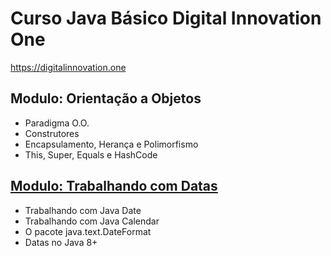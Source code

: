 # Curso Java Básico Digital Innovation One 

https://digitalinnovation.one

## Modulo: Orientação a Objetos


- Paradigma O.O. 
- Construtores
- Encapsulamento, Herança e Polimorfismo 
- This, Super, Equals e HashCode

## [Modulo: Trabalhando com Datas](https://medium.com/responsive-br/java-basico-trabalhando-com-datas-70c4cb75e0f5)

- Trabalhando com Java Date
- Trabalhando com Java Calendar
- O pacote java.text.DateFormat
- Datas no Java 8+
